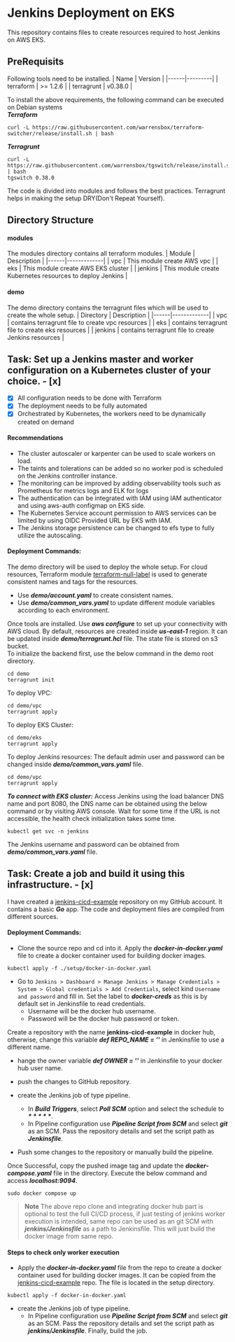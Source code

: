 # Jenkins Deployment on EKS
This repository contains files to create resources required to host Jenkins on AWS EKS.

## PreRequisits
Following tools need to be installed.
| Name | Version |
|------|---------|
| terraform | >= 1.2.6 |
| terragrunt | v0.38.0 |

To install the above requirements, the following command can be executed on Debian systems  
***Terraform***
```
curl -L https://raw.githubusercontent.com/warrensbox/terraform-switcher/release/install.sh | bash
```

***Terragrunt***
```
curl -L https://raw.githubusercontent.com/warrensbox/tgswitch/release/install.sh | bash
tgswitch 0.38.0
```
The code is divided into modules and follows the best practices. Terragrunt helps in making the setup DRY(Don't Repeat Yourself).
## Directory Structure
#### modules
The modules directory contains all terraform modules.
| Module | Description |
|------|-------------|
| vpc | This module create AWS vpc |
| eks | This module create AWS EKS cluster |
| jenkins | This module create Kubernetes resources to deploy Jenkins |

#### demo
The demo directory contains the terragrunt files which will be used to create the whole setup.
| Directory | Description |
|------|-------------|
| vpc | contains terragrunt file to create vpc resources |
| eks | contains terragrunt file to create eks resources |
| jenkins | contains terragrunt file to create Jenkins resources |

## Task: Set up a Jenkins master and worker configuration on a Kubernetes cluster of your choice. - [x]

- [x] All configuration needs to be done with Terraform 
- [x] The deployment needs to be fully automated 
- [x] Orchestrated by Kubernetes, the workers need to be dynamically created on demand 

#### Recommendations
* The cluster autoscaler or karpenter can be used to scale workers on load.
* The taints and tolerations can be added so no worker pod is scheduled on the Jenkins controller instance.
* The monitoring can be improved by adding observability tools such as Prometheus for metrics logs and ELK for logs
* The authentication can be integrated with IAM using IAM authenticator and using aws-auth configmap on EKS side.
* The Kubernetes Service account permission to AWS services can be limited by using OIDC Provided URL by EKS with IAM.
* The Jenkins storage persistence can be changed to efs type to fully utilize the autoscaling.

#### Deployment Commands:
The demo directory will be used to deploy the whole setup.
For cloud resources, Terraform module [terraform-null-label](https://github.com/terraform-aws-modules/terraform-aws-eks/) is used to generate consistent names and tags for the resources. 
* Use ***demo/account.yaml*** to create consistent names. 
* Use ***demo/common_vars.yaml*** to update different module variables according to each environment.

Once tools are installed. Use ***aws configure*** to set up your connectivity with AWS cloud.
By default, resources are created inside ***us-east-1*** region. It can be updated inside ***demo/terragrunt.hcl*** file.
The state file is stored on s3 bucket.  
To initialize the backend first, use the below command in the demo root directory.
```
cd demo
terragrunt init
```
To deploy VPC:
```
cd demo/vpc
terragrunt apply
```
To deploy EKS Cluster:
```
cd demo/eks
terragrunt apply
```
To deploy Jenkins resources:
The default admin user and password can be changed inside ***demo/common_vars.yaml*** file.
```
cd demo/vpc
terragrunt apply
```
***To connect with EKS cluster:***
Access Jenkins using the load balancer DNS name and port 8080, the DNS name can be obtained using the below command or by visiting AWS console. Wait for some time if the URL is not accessible, the health check initialization takes some time.
```
kubectl get svc -n jenkins
```
The Jenkins username and password can be obtained from ***demo/common_vars.yaml*** file.


## Task: Create a job and build it using this infrastructure. - [x]
I have created a [jenkins-cicd-example](https://github.com/zurrehma/jenkins-cicd-example) repository on my GitHub account. It contains a basic ***Go*** app. The code and deployment files are compiled from different sources.

#### Deployment Commands:
* Clone the source repo and cd into it. Apply the ***docker-in-docker.yaml*** file to create a docker container used for building docker images.
```
kubectl apply -f ./setup/docker-in-docker.yaml
```
* Go to `Jenkins > Dashboard > Manage Jenkins > Manage Credentials > System > Global credentials > Add Credentials`, select kind `Username and password` and fill in. Set the label to ***docker-creds*** as this is by default set in Jenkinsfile to read credentials.
  * Username will be the docker hub username.
  * Password will be the docker hub password or token.

Create a repository with the name **jenkins-cicd-example** in docker hub, otherwise, change this variable ***def REPO_NAME = '<your-repo-name>'*** in Jenkinsfile to use a different name.

* hange the owner variable ***def OWNER = '<your-user-name>'*** in Jenkinsfile to your docker hub user name.

* push the changes to GitHub repository.

* create the Jenkins job of type pipeline. 
    * In ***Build Triggers***, select ***Poll SCM*** option and select the schedule to ***\* \* \* \* \****.
    * In Pipeline configuration use ***Pipeline Script from SCM*** and select ***git*** as an SCM. Pass the repository details and set the script path as ***Jenkinsfile***. 

* Push some changes to the repository or manually build the pipeline.

Once Successful, copy the pushed image tag and update the ***docker-compose.yaml*** file in the directory. Execute the below command and access ***localhost:9094***.
```
sudo docker compose up
```



> **Note**
> The above repo clone  and integrating docker hub part is optional to test the full CI/CD process, if just testing of jenkins worker execution is intended, same repo can be used as an git SCM with ***jenkins/Jenkinsfile*** as a path to Jenkinsfile. This will just build the docker image from same repo.

#### Steps to check only worker execution
* Apply the ***docker-in-docker.yaml*** file from the repo to create a docker container used for building docker images. It can be copied from the [jenkins-cicd-example](https://github.com/zurrehma/jenkins-cicd-example) repo. The file is located in the setup directory.
```
kubectl apply -f docker-in-docker.yaml
```
* create the Jenkins job of type pipeline.
    * In Pipeline configuration use ***Pipeline Script from SCM*** and select ***git*** as an SCM. Pass the repository details and set the script path as ***jenkins/Jenkinsfile***. Finally, build the job.
